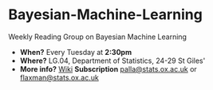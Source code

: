 # Bayesian-Machine-Learning
Weekly Reading Group on Bayesian Machine Learning

* **When?** Every Tuesday at **2:30pm** 
* **Where?** LG.04, Department of Statistics, 24-29 St Giles'
* **More info?** [Wiki](https://github.com/BigBayes/Bayesian-Machine-Learning/wiki)
**Subscription** palla@stats.ox.ac.uk or flaxman@stats.ox.ac.uk 
